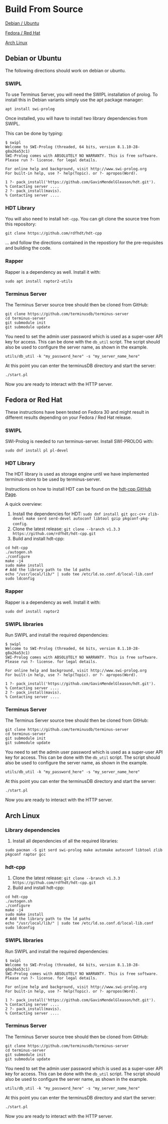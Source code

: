 # Build From Source

[Debian / Ubuntu](#debian-or-ubuntu)

[Fedora / Red Hat](#fedora-or-red-hat)

[Arch Linux](#arch-linux)

## Debian or Ubuntu

The following directions should work on debian or ubuntu.

### SWIPL

To use Terminus Server, you will need the SWIPL installation of
prolog. To install this in Debian variants simply use the apt package
manager:

```
apt install swi-prolog
```
Once installed, you will have to install two library dependencies from SWIPL. 

This can be done by typing: 

```
$ swipl
Welcome to SWI-Prolog (threaded, 64 bits, version 8.1.10-28-g8a26a53c1)
SWI-Prolog comes with ABSOLUTELY NO WARRANTY. This is free software.
Please run ?- license. for legal details.

For online help and background, visit http://www.swi-prolog.org
For built-in help, use ?- help(Topic). or ?- apropos(Word).

1 ?- pack_install('https://github.com/GavinMendelGleason/hdt.git').
% Contacting server ....
2 ?- pack_install(mavis). 
% Contacting server ....
```

### HDT Library

You will also need to install `hdt-cpp`. You can git clone the source tree from this repository:

```
git clone https://github.com/rdfhdt/hdt-cpp
```

... and follow the directions contained in the repostiory for the
pre-requisites and building the code.


### Rapper

Rapper is a dependency as well. Install it with:

```
sudo apt install raptor2-utils
```

### Terminus Server

The Terminus Server source tree should then be cloned from GitHub:

```
git clone https://github.com/terminusdb/terminus-server
cd terminus-server
git submodule init
git submodule update
```

You need to set the admin user password which is used as a
super-user API key for access. This can be done with the
`db_util` script. The script should also be used to
configure the server name, as shown in the example.

```
utils/db_util -k "my_password_here" -s "my_server_name_here"
```

At this point you can enter the terminusDB directory and start the server:

```
./start.pl
```

Now you are ready to interact with the HTTP server.

## Fedora or Red Hat

These instructions have been tested on Fedora 30 and might result in different results depending on your
Fedora / Red Hat release.

### SWIPL

SWI-Prolog is needed to run terminus-server. Install SWI-PROLOG with:

```
sudo dnf install pl pl-devel
```

### HDT Library

The HDT library is used as storage engine until we have implemented terminus-store to be used by terminus-server.

Instructions on how to install HDT can be found on the [hdt-cpp GitHub Page](https://github.com/rdfhdt/hdt-cpp).

A quick overview:

1. Install the dependencies for HDT: `sudo dnf install git gcc-c++ zlib-devel make serd serd-devel autoconf libtool gzip pkgconf-pkg-config`.
2. Clone the latest release: `git clone --branch v1.3.3 https://github.com/rdfhdt/hdt-cpp.git`
3. Build and install hdt-cpp:

```
cd hdt-cpp
./autogen.sh
./configure
make -j4
sudo make install
# Add the library path to the ld paths
echo "/usr/local/lib/" | sudo tee /etc/ld.so.conf.d/local-lib.conf
sudo ldconfig
```

### Rapper

Rapper is a dependency as well. Install it with:

```
sudo dnf install raptor2 
```

### SWIPL libraries

Run SWIPL and install the required dependencies:

```
$ swipl
Welcome to SWI-Prolog (threaded, 64 bits, version 8.1.10-28-g8a26a53c1)
SWI-Prolog comes with ABSOLUTELY NO WARRANTY. This is free software.
Please run ?- license. for legal details.

For online help and background, visit http://www.swi-prolog.org
For built-in help, use ?- help(Topic). or ?- apropos(Word).

1 ?- pack_install('https://github.com/GavinMendelGleason/hdt.git').
% Contacting server ....
2 ?- pack_install(mavis).
% Contacting server ....
```


### Terminus Server

The Terminus Server source tree should then be cloned from GitHub: 

```
git clone https://github.com/terminusdb/terminus-server
cd terminus-server
git submodule init
git submodule update
```

You need to set the admin user password which is used as a
super-user API key for access. This can be done with the
`db_util` script. The script should also be used to
configure the server name, as shown in the example.

```
utils/db_util -k "my_password_here" -s "my_server_name_here"
```

At this point you can enter the terminusDB directory and start the server: 

```
./start.pl
```

Now you are ready to interact with the HTTP server. 


## Arch Linux

### Library dependencies

1. Install all dependencies of all the required libraries:

```
sudo pacman -S git serd swi-prolog make automake autoconf libtool zlib pkgconf raptor gcc
```

### hdt-cpp

1. Clone the latest release: `git clone --branch v1.3.3 https://github.com/rdfhdt/hdt-cpp.git`
2. Build and install hdt-cpp:

```
cd hdt-cpp
./autogen.sh
./configure
make -j4
sudo make install
# Add the library path to the ld paths
echo "/usr/local/lib/" | sudo tee /etc/ld.so.conf.d/local-lib.conf
sudo ldconfig
```

### SWIPL libraries

Run SWIPL and install the required dependencies:

```
$ swipl
Welcome to SWI-Prolog (threaded, 64 bits, version 8.1.10-28-g8a26a53c1)
SWI-Prolog comes with ABSOLUTELY NO WARRANTY. This is free software.
Please run ?- license. for legal details.

For online help and background, visit http://www.swi-prolog.org
For built-in help, use ?- help(Topic). or ?- apropos(Word).

1 ?- pack_install('https://github.com/GavinMendelGleason/hdt.git').
% Contacting server ....
2 ?- pack_install(mavis).
% Contacting server ....
```


### Terminus Server

The Terminus Server source tree should then be cloned from GitHub:

```
git clone https://github.com/terminusdb/terminus-server
cd terminus-server
git submodule init
git submodule update
```

You need to set the admin user password which is used as a
super-user API key for access. This can be done with the
`db_util` script. The script should also be used to
configure the server name, as shown in the example.

```
utils/db_util -k "my_password_here" -s "my_server_name_here"
```

At this point you can enter the terminusDB directory and start the server:

```
./start.pl
```

Now you are ready to interact with the HTTP server.
